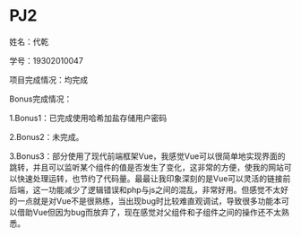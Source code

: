 # PJ2
姓名：代乾

学号：19302010047

项目完成情况：均完成

Bonus完成情况：

1.Bonus1：已完成使用哈希加盐存储用户密码

2.Bonus2：未完成。

3.Bonus3：部分使用了现代前端框架Vue，我感觉Vue可以很简单地实现界面的跳转，并且可以监听某个组件的值是否发生了变化，这非常的方便，使我的网站可以快速处理运转，也节约了代码量。最最让我印象深刻的是Vue可以灵活的链接前后端，这一功能减少了逻辑错误和php与js之间的混乱，非常好用。但感觉不太好的一点就是对Vue不是很熟练，当出现bug时比较难直观调试，导致很多功能本可以借助Vue但因为bug而放弃了，现在感觉对父组件和子组件之间的操作还不太熟悉。



